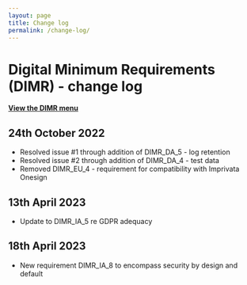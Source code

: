```yaml
---
layout: page
title: Change log
permalink: /change-log/
---
```


# Digital Minimum Requirements (DIMR) - change log

**[View the DIMR menu](digital-minimum-requirements.md)**

## 24th October 2022
- Resolved issue #1 through addition of DIMR_DA_5 - log retention
- Resolved issue #2 through addition of DIMR_DA_4 - test data
- Removed DIMR\_EU\_4 - requirement for compatibility with Imprivata Onesign

## 13th April 2023
- Update to DIMR_IA_5 re GDPR adequacy

## 18th April 2023
- New requirement DIMR_IA_8 to encompass security by design and default